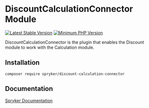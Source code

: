# DiscountCalculationConnector Module
[![Latest Stable Version](https://poser.pugx.org/spryker/discount-calculation-connector/v/stable.svg)](https://packagist.org/packages/spryker/discount-calculation-connector)
[![Minimum PHP Version](https://img.shields.io/badge/php-%3E%3D%208.2-8892BF.svg)](https://php.net/)

DiscountCalculationConnector is the plugin that enables the Discount module to work with the Calculation module.

## Installation

```
composer require spryker/discount-calculation-connector
```

## Documentation

[Spryker Documentation](https://docs.spryker.com)
